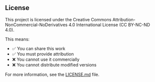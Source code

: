 ## License

This project is licensed under the Creative Commons Attribution-NonCommercial-NoDerivatives 4.0 International License (CC BY-NC-ND 4.0).

This means:
- ✅ You can share this work
- ✅ You must provide attribution
- ❌ You cannot use it commercially
- ❌ You cannot distribute modified versions

For more information, see the [LICENSE.md](LICENSE.md) file.
